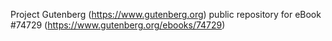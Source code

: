 Project Gutenberg (https://www.gutenberg.org) public repository for
eBook #74729 (https://www.gutenberg.org/ebooks/74729)
